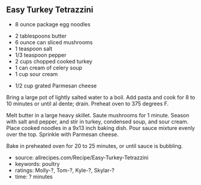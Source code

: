 Easy Turkey Tetrazzini
----------------------

- 8 ounce package egg noodles
<!-- -->
- 2 tablespoons butter
- 6 ounce can sliced mushrooms
- 1 teaspoon salt
- 1/3 teaspoon pepper
- 2 cups chopped cooked turkey
- 1 can cream of celery soup
- 1 cup sour cream
<!-- -->
- 1/2 cup grated Parmesan cheese

Bring a large pot of lightly salted water to a boil.  Add pasta and
cook for 8 to 10 minutes or until al dente; drain.  Preheat oven to
375 degrees F.

Melt butter in a large heavy skillet.  Saute mushrooms for 1 minute.
Season with salt and pepper, and stir in turkey, condensed soup, and
sour cream.  Place cooked noodles in a 9x13 inch baking dish.  Pour
sauce mixture evenly over the top.  Sprinkle with Parmesan cheese.

Bake in preheated oven for 20 to 25 minutes, or until sauce is
bubbling.

- source: allrecipes.com/Recipe/Easy-Turkey-Tetrazzini
- keywords: poultry
- ratings: Molly-?, Tom-?, Kyle-?, Skylar-?
- time: ? minutes
